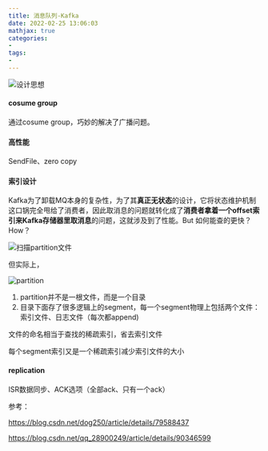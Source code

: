 ```yaml
---
title: 消息队列-Kafka
date: 2022-02-25 13:06:03
mathjax: true
categories:
- 
tags: 
- 
---
```


![设计思想](https://img-blog.csdn.net/20180317011215184?watermark/2/text/Ly9ibG9nLmNzZG4ubmV0L2RvZzI1MA==/font/5a6L5L2T/fontsize/400/fill/I0JBQkFCMA==/dissolve/70)

#### cosume group

通过cosume group，巧妙的解决了广播问题。

#### 高性能

SendFile、zero copy

#### 索引设计

Kafka为了卸载MQ本身的复杂性，为了其**真正无状态**的设计，它将状态维护机制这口锅完全甩给了消费者，因此取消息的问题就转化成了**消费者拿着一个offset索引来Kafka存储器里取消息**的问题，这就涉及到了性能。But 如何能查的更快？How？

![扫描partition文件](https://img-blog.csdn.net/20180317015646335?watermark/2/text/Ly9ibG9nLmNzZG4ubmV0L2RvZzI1MA==/font/5a6L5L2T/fontsize/400/fill/I0JBQkFCMA==/dissolve/70)

但实际上，

![partition](https://img-blog.csdn.net/20180317020648952?watermark/2/text/Ly9ibG9nLmNzZG4ubmV0L2RvZzI1MA==/font/5a6L5L2T/fontsize/400/fill/I0JBQkFCMA==/dissolve/70)

1. partition并不是一根文件，而是一个目录
2. 目录下面存了很多逻辑上的segment，每一个segment物理上包括两个文件：索引文件、日志文件（每次都append)

文件的命名相当于查找的稀疏索引，省去索引文件

每个segment索引又是一个稀疏索引减少索引文件的大小

#### replication

ISR数据同步、ACK选项（全部ack、只有一个ack）

参考：

https://blog.csdn.net/dog250/article/details/79588437

https://blog.csdn.net/qq_28900249/article/details/90346599